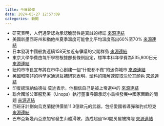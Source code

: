 ```yaml
---
title: 今日頭條
date: 2024-05-27 12:57:09
categories: 新聞            
---
```

- 研究表明，人們通常認為承認脆弱性是真誠的標誌 [來源連結](https://www.theguardian.com/books/article/2024/may/27/the-big-idea-why-you-shouldnt-be-afraid-of-being-a-mess)
- 美國新墨西哥州和猶他州夏季溫度可能會比平均溫度高出60%至70% [來源連結](https://www.theguardian.com/us-news/article/2024/may/27/extreme-heat-health-risk)
- 日本發現中國船隻連續158天接近有爭議的尖閣群島 [來源連結](https://www.japantimes.co.jp/news/2024/05/27/japan/senkakus-chinese-ships/)
- 東京大學學費由每所學校根據部長條例設定，標準本科年學費為535,800日元 [來源連結](https://www.japantimes.co.jp/news/2024/05/27/japan/tokyo-university-tuition/)
- 紐約市市長宣布將在市中心創建一個“什麼都不做”的迷你城市 [來源連結](https://www.theguardian.com/world/article/2024/may/27/seoul-international-space-out-competition-south-korea)
- 英國和南非的科學家通過互補研究表明，塑料的降解速度取決於其顏色 [來源連結](https://www.theguardian.com/environment/article/2024/may/27/ditch-brightly-coloured-plastic-anti-waste-researchers-tell-firms)
- 印度總理納倫德拉·莫迪表示，他相信自己是被上帝選中的 [來源連結](https://www.theguardian.com/world/article/2024/may/27/india-elections-pm-narendra-modi-claims-he-has-been-chosen-by-god)
- 聯合國辦公室服務署（Unops）執行董事呼籲承認小島嶼發展中國家面臨的問題 [來源連結](https://www.theguardian.com/global-development/article/2024/may/27/world-has-moral-responsibility-to-help-small-island-states-survive-climate-crisis-un-agency-chief)
- 西班牙計劃向烏克蘭提供價值11.3億歐元的武器，包括愛國者導彈和豹式坦克 [來源連結](https://www.theguardian.com/world/live/2024/may/27/russia-ukraine-war-drone-strikes-volodymyr-zelenskiy)
- 巴布亞新幾內亞恩加省發生山體滑坡，造成超過150間房屋被掩埋 [來源連結](https://www.theguardian.com/world/article/2024/may/27/papua-new-guinea-landslides-death-toll-enga-province-rescue-efforts)




